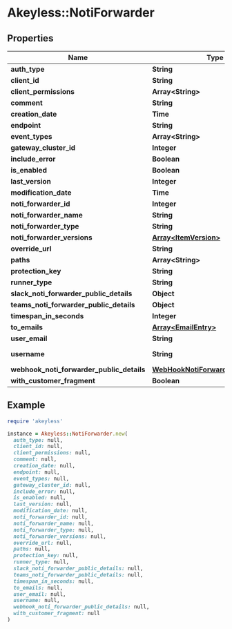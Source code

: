 # Akeyless::NotiForwarder

## Properties

| Name | Type | Description | Notes |
| ---- | ---- | ----------- | ----- |
| **auth_type** | **String** |  | [optional] |
| **client_id** | **String** | Auth - JWT | [optional] |
| **client_permissions** | **Array&lt;String&gt;** |  | [optional] |
| **comment** | **String** |  | [optional] |
| **creation_date** | **Time** |  | [optional] |
| **endpoint** | **String** |  | [optional] |
| **event_types** | **Array&lt;String&gt;** |  | [optional] |
| **gateway_cluster_id** | **Integer** |  | [optional] |
| **include_error** | **Boolean** |  | [optional] |
| **is_enabled** | **Boolean** |  | [optional] |
| **last_version** | **Integer** |  | [optional] |
| **modification_date** | **Time** |  | [optional] |
| **noti_forwarder_id** | **Integer** |  | [optional] |
| **noti_forwarder_name** | **String** |  | [optional] |
| **noti_forwarder_type** | **String** |  | [optional] |
| **noti_forwarder_versions** | [**Array&lt;ItemVersion&gt;**](ItemVersion.md) |  | [optional] |
| **override_url** | **String** |  | [optional] |
| **paths** | **Array&lt;String&gt;** |  | [optional] |
| **protection_key** | **String** |  | [optional] |
| **runner_type** | **String** |  | [optional] |
| **slack_noti_forwarder_public_details** | **Object** |  | [optional] |
| **teams_noti_forwarder_public_details** | **Object** |  | [optional] |
| **timespan_in_seconds** | **Integer** |  | [optional] |
| **to_emails** | [**Array&lt;EmailEntry&gt;**](EmailEntry.md) |  | [optional] |
| **user_email** | **String** |  | [optional] |
| **username** | **String** | Auth - User Password | [optional] |
| **webhook_noti_forwarder_public_details** | [**WebHookNotiForwarderPublicDetails**](WebHookNotiForwarderPublicDetails.md) |  | [optional] |
| **with_customer_fragment** | **Boolean** |  | [optional] |

## Example

```ruby
require 'akeyless'

instance = Akeyless::NotiForwarder.new(
  auth_type: null,
  client_id: null,
  client_permissions: null,
  comment: null,
  creation_date: null,
  endpoint: null,
  event_types: null,
  gateway_cluster_id: null,
  include_error: null,
  is_enabled: null,
  last_version: null,
  modification_date: null,
  noti_forwarder_id: null,
  noti_forwarder_name: null,
  noti_forwarder_type: null,
  noti_forwarder_versions: null,
  override_url: null,
  paths: null,
  protection_key: null,
  runner_type: null,
  slack_noti_forwarder_public_details: null,
  teams_noti_forwarder_public_details: null,
  timespan_in_seconds: null,
  to_emails: null,
  user_email: null,
  username: null,
  webhook_noti_forwarder_public_details: null,
  with_customer_fragment: null
)
```


